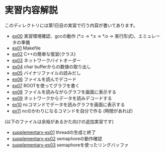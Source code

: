 実習内容解説
============

このディレクトリには第1日目の実習で行う内容が書いてあります。

- [ex00](ex00/) 実習環境確認、gccの動作 (*.c -> *.s -> *.o -> 実行形式)、エミュレータの準備
- [ex01](ex01/) Makefile
- [ex02](ex02/) C++の簡単な復習(クラス)
- [ex03](ex03/) ネットワークバイトオーダー
- [ex04](ex04/) char bufferからの数値の取り出し
- [ex05](ex05/) バイナリファイルの読みだし
- [ex06](ex06/) ファイルを読んでデコード
- [ex07](ex07/) ROOTを使ってグラフを書く
- [ex08](ex08/) ファイルを読みながらグラフを画面に表示する
- [ex09](ex09/) ネットワークからデータを読みデコードする
- [ex10](ex10/) ncコマンドでデータを読みグラフを画面に表示する
- [ex11](ex11/) ncのかわりになるコマンドを自分で作る (時間があれば)

(以下のファイルは余裕があるかた向けの追加実習です)

- [supplementary-ex01](supplementary-ex01/) threadの生成と終了
- [supplementary-ex02](supplementary-ex02/) semaphoreの動作確認
- [supplementary-ex03](supplementary-ex03/) semaphoreを使ったリングバッファ
